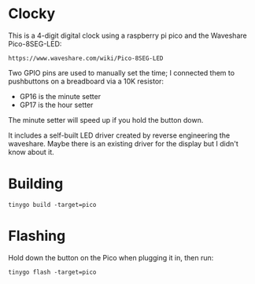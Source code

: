 # Clocky

This is a 4-digit digital clock using a raspberry pi pico and the Waveshare Pico-8SEG-LED:

    https://www.waveshare.com/wiki/Pico-8SEG-LED

Two GPIO pins are used to manually set the time; I connected them to pushbuttons on a breadboard via
a 10K resistor:

* GP16 is the minute setter
* GP17 is the hour setter

The minute setter will speed up if you hold the button down.

It includes a self-built LED driver created by reverse engineering the waveshare.
Maybe there is an existing driver for the display but I didn't know about it.

# Building

    tinygo build -target=pico

# Flashing

Hold down the button on the Pico when plugging it in, then run:

    tinygo flash -target=pico
